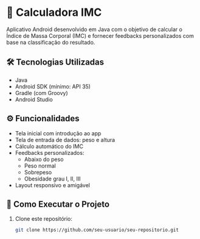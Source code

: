 # 📱 Calculadora IMC

Aplicativo Android desenvolvido em Java com o objetivo de calcular o Índice de Massa Corporal (IMC) e fornecer feedbacks personalizados com base na classificação do resultado.

## 🛠️ Tecnologias Utilizadas

- Java
- Android SDK (mínimo: API 35)
- Gradle (com Groovy)
- Android Studio

## ⚙️ Funcionalidades

- Tela inicial com introdução ao app
- Tela de entrada de dados: peso e altura
- Cálculo automático do IMC
- Feedbacks personalizados:
  - Abaixo do peso
  - Peso normal
  - Sobrepeso
  - Obesidade grau I, II, III
- Layout responsivo e amigável

## 🚀 Como Executar o Projeto

1. Clone este repositório:
   ```bash
   git clone https://github.com/seu-usuario/seu-repositorio.git
